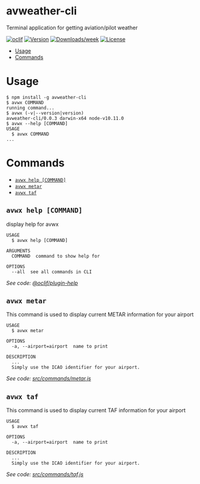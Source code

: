 avweather-cli
=============

Terminal application for getting aviation/pilot weather

[![oclif](https://img.shields.io/badge/cli-oclif-brightgreen.svg)](https://oclif.io)
[![Version](https://img.shields.io/npm/v/avweather-cli.svg)](https://npmjs.org/package/avweather-cli)
[![Downloads/week](https://img.shields.io/npm/dw/avweather-cli.svg)](https://npmjs.org/package/avweather-cli)
[![License](https://img.shields.io/npm/l/avweather-cli.svg)](https://github.com/davidfekke/avweather-cli/blob/master/package.json)

<!-- toc -->
* [Usage](#usage)
* [Commands](#commands)
<!-- tocstop -->
# Usage
<!-- usage -->
```sh-session
$ npm install -g avweather-cli
$ avwx COMMAND
running command...
$ avwx (-v|--version|version)
avweather-cli/0.0.3 darwin-x64 node-v10.11.0
$ avwx --help [COMMAND]
USAGE
  $ avwx COMMAND
...
```
<!-- usagestop -->
# Commands
<!-- commands -->
* [`avwx help [COMMAND]`](#avwx-help-command)
* [`avwx metar`](#avwx-metar)
* [`avwx taf`](#avwx-taf)

## `avwx help [COMMAND]`

display help for avwx

```
USAGE
  $ avwx help [COMMAND]

ARGUMENTS
  COMMAND  command to show help for

OPTIONS
  --all  see all commands in CLI
```

_See code: [@oclif/plugin-help](https://github.com/oclif/plugin-help/blob/v2.1.2/src/commands/help.ts)_

## `avwx metar`

This command is used to display current METAR information for your airport

```
USAGE
  $ avwx metar

OPTIONS
  -a, --airport=airport  name to print

DESCRIPTION
  ...
  Simply use the ICAO identifier for your airport.
```

_See code: [src/commands/metar.js](https://github.com/davidfekke/avweather-cli/blob/v0.0.3/src/commands/metar.js)_

## `avwx taf`

This command is used to display current TAF information for your airport

```
USAGE
  $ avwx taf

OPTIONS
  -a, --airport=airport  name to print

DESCRIPTION
  ...
  Simply use the ICAO identifier for your airport.
```

_See code: [src/commands/taf.js](https://github.com/davidfekke/avweather-cli/blob/v0.0.3/src/commands/taf.js)_
<!-- commandsstop -->
